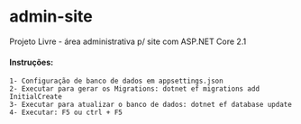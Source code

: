 # admin-site

Projeto Livre - área administrativa p/ site com ASP.NET Core 2.1

#### Instruções:
	1- Configuração de banco de dados em appsettings.json
	2- Executar para gerar os Migrations: dotnet ef migrations add InitialCreate
	3- Executar para atualizar o banco de dados: dotnet ef database update
	4- Executar: F5 ou ctrl + F5
